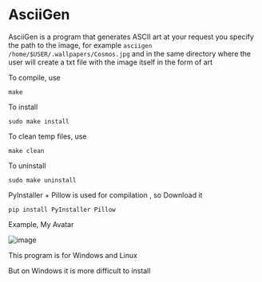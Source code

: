 # AsciiGen
AsciiGen is a program that generates ASCII art at your request you specify the path to the image, for example ```asciigen /home/$USER/.wallpapers/Cosmos.jpg``` and in the same directory where the user will create a txt file with the image itself in the form of art

To compile, use
```
make
```
To install
```
sudo make install
```
To clean temp files, use
```
make clean
```
To uninstall
```
sudo make uninstall
```
PyInstaller + Pillow is used for compilation  , so Download it
```
pip install PyInstaller Pillow
```
Example, My Avatar

![image](https://github.com/user-attachments/assets/20205f0c-0698-486b-9197-766a0bc711f2)

This program is for Windows and Linux

But on Windows it is more difficult to install
